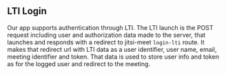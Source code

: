 ## LTI Login

Our app supports authentication through LTI. The LTI launch is the POST request including user and authorization data made to the server, that launches and responds with a redirect to jitsi-meet ```login-lti``` route. It makes that redirect url with LTI data as a user identifier, user name, email, meeting identifier and token. That data is used to store user info and token as for the logged user and redirect to the meeting.
